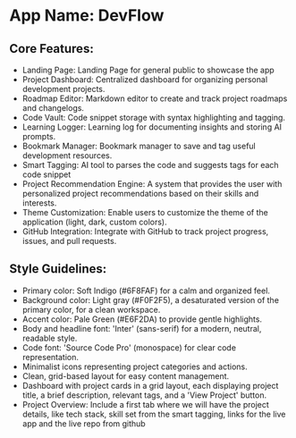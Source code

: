 # **App Name**: DevFlow

## Core Features:

- Landing Page: Landing Page for general public to showcase the app
- Project Dashboard: Centralized dashboard for organizing personal development projects.
- Roadmap Editor: Markdown editor to create and track project roadmaps and changelogs.
- Code Vault: Code snippet storage with syntax highlighting and tagging.
- Learning Logger: Learning log for documenting insights and storing AI prompts.
- Bookmark Manager: Bookmark manager to save and tag useful development resources.
- Smart Tagging: AI tool to parses the code and suggests tags for each code snippet
- Project Recommendation Engine: A system that provides the user with personalized project recommendations based on their skills and interests.
- Theme Customization: Enable users to customize the theme of the application (light, dark, custom colors).
- GitHub Integration: Integrate with GitHub to track project progress, issues, and pull requests.

## Style Guidelines:

- Primary color: Soft Indigo (#6F8FAF) for a calm and organized feel.
- Background color: Light gray (#F0F2F5), a desaturated version of the primary color, for a clean workspace.
- Accent color: Pale Green (#E6F2DA) to provide gentle highlights.
- Body and headline font: 'Inter' (sans-serif) for a modern, neutral, readable style.
- Code font: 'Source Code Pro' (monospace) for clear code representation.
- Minimalist icons representing project categories and actions.
- Clean, grid-based layout for easy content management.
- Dashboard with project cards in a grid layout, each displaying project title, a brief description, relevant tags, and a 'View Project' button.
- Project Overview: Include a first tab where we will have the project details, like tech stack, skill set from the smart tagging, links for the live app and the live repo from github